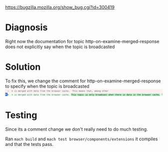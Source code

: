 https://bugzilla.mozilla.org/show_bug.cgi?id=300419
# Diagnosis

Right now the documentation for topic http-on-examine-merged-response does not explicitly say when the topic is broadcasted

# Solution

To fix this, we change the comment for http-on-examine-merged-response to specify when the topic is broadcasted
![SS](doc/302Changes.png)

# Testing

Since its a comment change we don't really need to do much testing.

Ran ```mach build``` and ```mach test browser/components/extensions``` it compiles and that the tests pass.
